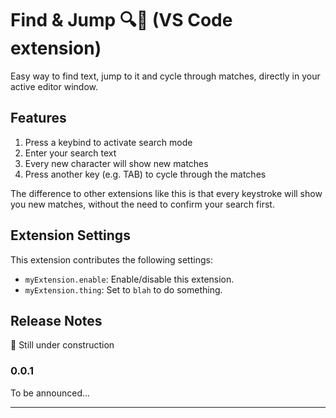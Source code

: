 # Find & Jump 🔍🦘 (VS Code extension)

Easy way to find text, jump to it and cycle through matches, directly in your active editor window.

## Features

1. Press a keybind to activate search mode
2. Enter your search text
3. Every new character will show new matches
4. Press another key (e.g. TAB) to cycle through the matches

The difference to other extensions like this is that every keystroke will show you new matches, without the need to confirm your search first.

<!-- \!\[feature X\]\(images/feature-x.png\) -->

## Extension Settings

This extension contributes the following settings:

- `myExtension.enable`: Enable/disable this extension.
- `myExtension.thing`: Set to `blah` to do something.

## Release Notes

🚧 Still under construction

### 0.0.1

To be announced...

---
